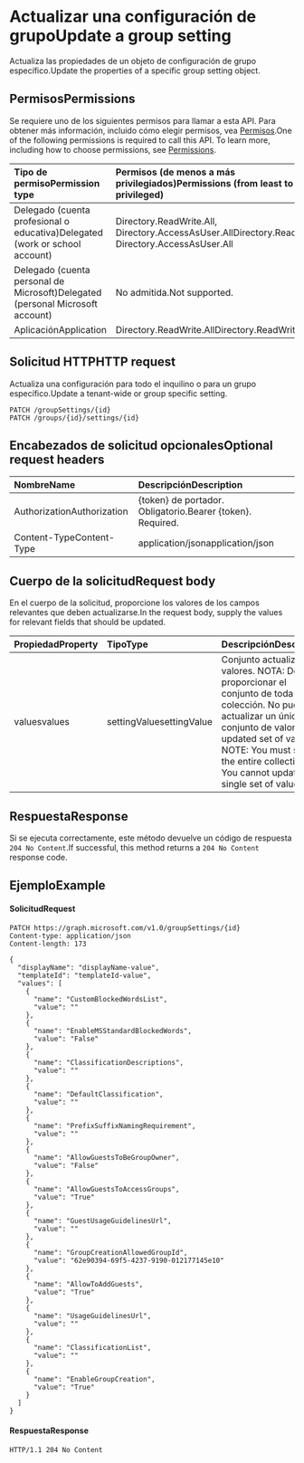 # <a name="update-a-group-setting"></a><span data-ttu-id="ee231-101">Actualizar una configuración de grupo</span><span class="sxs-lookup"><span data-stu-id="ee231-101">Update a group setting</span></span>

<span data-ttu-id="ee231-102">Actualiza las propiedades de un objeto de configuración de grupo específico.</span><span class="sxs-lookup"><span data-stu-id="ee231-102">Update the properties of a specific group setting object.</span></span>

## <a name="permissions"></a><span data-ttu-id="ee231-103">Permisos</span><span class="sxs-lookup"><span data-stu-id="ee231-103">Permissions</span></span>

<span data-ttu-id="ee231-p101">Se requiere uno de los siguientes permisos para llamar a esta API. Para obtener más información, incluido cómo elegir permisos, vea [Permisos](../../../concepts/permissions_reference.md).</span><span class="sxs-lookup"><span data-stu-id="ee231-p101">One of the following permissions is required to call this API. To learn more, including how to choose permissions, see [Permissions](../../../concepts/permissions_reference.md).</span></span>


|<span data-ttu-id="ee231-106">Tipo de permiso</span><span class="sxs-lookup"><span data-stu-id="ee231-106">Permission type</span></span>      | <span data-ttu-id="ee231-107">Permisos (de menos a más privilegiados)</span><span class="sxs-lookup"><span data-stu-id="ee231-107">Permissions (from least to most privileged)</span></span>              |
|:--------------------|:---------------------------------------------------------|
|<span data-ttu-id="ee231-108">Delegado (cuenta profesional o educativa)</span><span class="sxs-lookup"><span data-stu-id="ee231-108">Delegated (work or school account)</span></span> | <span data-ttu-id="ee231-109">Directory.ReadWrite.All, Directory.AccessAsUser.All</span><span class="sxs-lookup"><span data-stu-id="ee231-109">Directory.ReadWrite.All, Directory.AccessAsUser.All</span></span>    |
|<span data-ttu-id="ee231-110">Delegado (cuenta personal de Microsoft)</span><span class="sxs-lookup"><span data-stu-id="ee231-110">Delegated (personal Microsoft account)</span></span> | <span data-ttu-id="ee231-111">No admitida.</span><span class="sxs-lookup"><span data-stu-id="ee231-111">Not supported.</span></span>    |
|<span data-ttu-id="ee231-112">Aplicación</span><span class="sxs-lookup"><span data-stu-id="ee231-112">Application</span></span> | <span data-ttu-id="ee231-113">Directory.ReadWrite.All</span><span class="sxs-lookup"><span data-stu-id="ee231-113">Directory.ReadWrite.All</span></span> |

## <a name="http-request"></a><span data-ttu-id="ee231-114">Solicitud HTTP</span><span class="sxs-lookup"><span data-stu-id="ee231-114">HTTP request</span></span>
<!-- { "blockType": "ignored" } -->

<span data-ttu-id="ee231-115">Actualiza una configuración para todo el inquilino o para un grupo específico.</span><span class="sxs-lookup"><span data-stu-id="ee231-115">Update a tenant-wide or group specific setting.</span></span>

```http
PATCH /groupSettings/{id}
PATCH /groups/{id}/settings/{id}
```
## <a name="optional-request-headers"></a><span data-ttu-id="ee231-116">Encabezados de solicitud opcionales</span><span class="sxs-lookup"><span data-stu-id="ee231-116">Optional request headers</span></span>
| <span data-ttu-id="ee231-117">Nombre</span><span class="sxs-lookup"><span data-stu-id="ee231-117">Name</span></span> | <span data-ttu-id="ee231-118">Descripción</span><span class="sxs-lookup"><span data-stu-id="ee231-118">Description</span></span> |
|:-----------|:-----------|
| <span data-ttu-id="ee231-119">Authorization</span><span class="sxs-lookup"><span data-stu-id="ee231-119">Authorization</span></span>  | <span data-ttu-id="ee231-p102">{token} de portador. Obligatorio.</span><span class="sxs-lookup"><span data-stu-id="ee231-p102">Bearer {token}. Required.</span></span> |
| <span data-ttu-id="ee231-122">Content-Type</span><span class="sxs-lookup"><span data-stu-id="ee231-122">Content-Type</span></span>  | <span data-ttu-id="ee231-123">application/json</span><span class="sxs-lookup"><span data-stu-id="ee231-123">application/json</span></span>  |

## <a name="request-body"></a><span data-ttu-id="ee231-124">Cuerpo de la solicitud</span><span class="sxs-lookup"><span data-stu-id="ee231-124">Request body</span></span>
<span data-ttu-id="ee231-125">En el cuerpo de la solicitud, proporcione los valores de los campos relevantes que deben actualizarse.</span><span class="sxs-lookup"><span data-stu-id="ee231-125">In the request body, supply the values for relevant fields that should be updated.</span></span> 

| <span data-ttu-id="ee231-126">Propiedad</span><span class="sxs-lookup"><span data-stu-id="ee231-126">Property</span></span> | <span data-ttu-id="ee231-127">Tipo</span><span class="sxs-lookup"><span data-stu-id="ee231-127">Type</span></span> | <span data-ttu-id="ee231-128">Descripción</span><span class="sxs-lookup"><span data-stu-id="ee231-128">Description</span></span> |
|:---------------|:--------|:----------|
| <span data-ttu-id="ee231-129">values</span><span class="sxs-lookup"><span data-stu-id="ee231-129">values</span></span> | <span data-ttu-id="ee231-130">settingValue</span><span class="sxs-lookup"><span data-stu-id="ee231-130">settingValue</span></span> | <span data-ttu-id="ee231-p103">Conjunto actualizado de valores.  NOTA: Debe proporcionar el conjunto de toda la colección. No puede actualizar un único conjunto de valores.</span><span class="sxs-lookup"><span data-stu-id="ee231-p103">The updated set of values.  NOTE: You must supply the entire collection set. You cannot update a single set of values.</span></span> |

## <a name="response"></a><span data-ttu-id="ee231-134">Respuesta</span><span class="sxs-lookup"><span data-stu-id="ee231-134">Response</span></span>

<span data-ttu-id="ee231-135">Si se ejecuta correctamente, este método devuelve un código de respuesta `204 No Content`.</span><span class="sxs-lookup"><span data-stu-id="ee231-135">If successful, this method returns a `204 No Content` response code.</span></span>

## <a name="example"></a><span data-ttu-id="ee231-136">Ejemplo</span><span class="sxs-lookup"><span data-stu-id="ee231-136">Example</span></span>
#### <a name="request"></a><span data-ttu-id="ee231-137">Solicitud</span><span class="sxs-lookup"><span data-stu-id="ee231-137">Request</span></span>
<!-- {
  "blockType": "request",
  "name": "update_groupsetting"
}-->
```http
PATCH https://graph.microsoft.com/v1.0/groupSettings/{id}
Content-type: application/json
Content-length: 173

{
  "displayName": "displayName-value",
  "templateId": "templateId-value",
  "values": [
    {
      "name": "CustomBlockedWordsList",
      "value": ""
    },
    {
      "name": "EnableMSStandardBlockedWords",
      "value": "False"
    },
    {
      "name": "ClassificationDescriptions",
      "value": ""
    },
    {
      "name": "DefaultClassification",
      "value": ""
    },
    {
      "name": "PrefixSuffixNamingRequirement",
      "value": ""
    },
    {
      "name": "AllowGuestsToBeGroupOwner",
      "value": "False"
    },
    {
      "name": "AllowGuestsToAccessGroups",
      "value": "True"
    },
    {
      "name": "GuestUsageGuidelinesUrl",
      "value": ""
    },
    {
      "name": "GroupCreationAllowedGroupId",
      "value": "62e90394-69f5-4237-9190-012177145e10"
    },
    {
      "name": "AllowToAddGuests",
      "value": "True"
    },
    {
      "name": "UsageGuidelinesUrl",
      "value": ""
    },
    {
      "name": "ClassificationList",
      "value": ""
    },
    {
      "name": "EnableGroupCreation",
      "value": "True"
    }
  ]
}
```

#### <a name="response"></a><span data-ttu-id="ee231-138">Respuesta</span><span class="sxs-lookup"><span data-stu-id="ee231-138">Response</span></span>

<!-- {
  "blockType": "response",
  "truncated": false
} -->
```http
HTTP/1.1 204 No Content
```

<!-- uuid: 8fcb5dbc-d5aa-4681-8e31-b001d5168d79
2015-10-25 14:57:30 UTC -->
<!-- {
  "type": "#page.annotation",
  "description": "Update groupSetting",
  "keywords": "",
  "section": "documentation",
  "tocPath": ""
}-->

